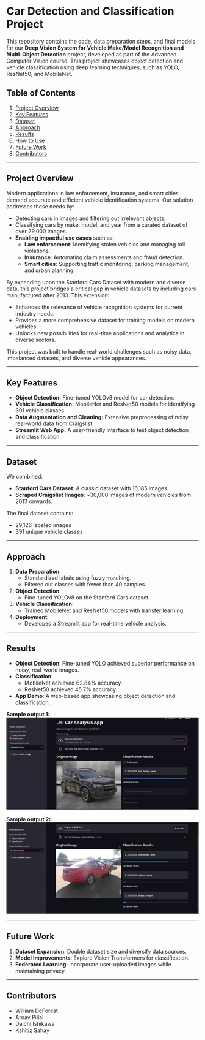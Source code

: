 # Car Detection and Classification Project

This repository contains the code, data preparation steps, and final models for our **Deep Vision System for Vehicle Make/Model Recognition and Multi-Object Detection** project, developed as part of the Advanced Computer Vision course. This project showcases object detection and vehicle classification using deep learning techniques, such as YOLO, ResNet50, and MobileNet.

## Table of Contents
1. [Project Overview](#project-overview)
2. [Key Features](#key-features)
3. [Dataset](#dataset)
4. [Approach](#approach)
5. [Results](#results)
6. [How to Use](#how-to-use)
7. [Future Work](#future-work)
8. [Contributors](#contributors)

---

## Project Overview
Modern applications in law enforcement, insurance, and smart cities demand accurate and efficient vehicle identification systems. Our solution addresses these needs by:
- Detecting cars in images and filtering out irrelevant objects.
- Classifying cars by make, model, and year from a curated dataset of over 29,000 images.
- **Enabling impactful use cases** such as:
  - **Law enforcement**: Identifying stolen vehicles and managing toll violations.
  - **Insurance**: Automating claim assessments and fraud detection.
  - **Smart cities**: Supporting traffic monitoring, parking management, and urban planning.

By expanding upon the Stanford Cars Dataset with modern and diverse data, this project bridges a critical gap in vehicle datasets by including cars manufactured after 2013. This extension:
- Enhances the relevance of vehicle recognition systems for current industry needs.
- Provides a more comprehensive dataset for training models on modern vehicles.
- Unlocks new possibilities for real-time applications and analytics in diverse sectors.

This project was built to handle real-world challenges such as noisy data, imbalanced datasets, and diverse vehicle appearances.

---

## Key Features
- **Object Detection:** Fine-tuned YOLOv8 model for car detection.
- **Vehicle Classification:** MobileNet and ResNet50 models for identifying 391 vehicle classes.
- **Data Augmentation and Cleaning:** Extensive preprocessing of noisy real-world data from Craigslist.
- **Streamlit Web App:** A user-friendly interface to test object detection and classification.

---

## Dataset
We combined:
- **Stanford Cars Dataset**: A classic dataset with 16,185 images.
- **Scraped Craigslist Images**: ~30,000 images of modern vehicles from 2013 onwards.

The final dataset contains:
- 29,126 labeled images
- 391 unique vehicle classes

---

## Approach
1. **Data Preparation**: 
   - Standardized labels using fuzzy matching.
   - Filtered out classes with fewer than 40 samples.
2. **Object Detection**:
   - Fine-tuned YOLOv8 on the Stanford Cars dataset.
3. **Vehicle Classification**:
   - Trained MobileNet and ResNet50 models with transfer learning.
4. **Deployment**:
   - Developed a Streamlit app for real-time vehicle analysis.

---

## Results
- **Object Detection**: Fine-tuned YOLO achieved superior performance on noisy, real-world images.
- **Classification**:
  - MobileNet achieved 62.84% accuracy.
  - ResNet50 achieved 45.7% accuracy.
- **App Demo**: A web-based app showcasing object detection and classification.

**Sample output 1:**
![Example Output 1](images/example1.png)

**Sample output 2:**
![Example Output 2](images/example2.png)

---

## Future Work
1. **Dataset Expansion**: Double dataset size and diversify data sources.
2. **Model Improvements**: Explore Vision Transformers for classification.
3. **Federated Learning**: Incorporate user-uploaded images while maintaining privacy.

---

## Contributors
- William DeForest
- Arnav Pillai
- Daichi Ishikawa
- Kshitiz Sahay

